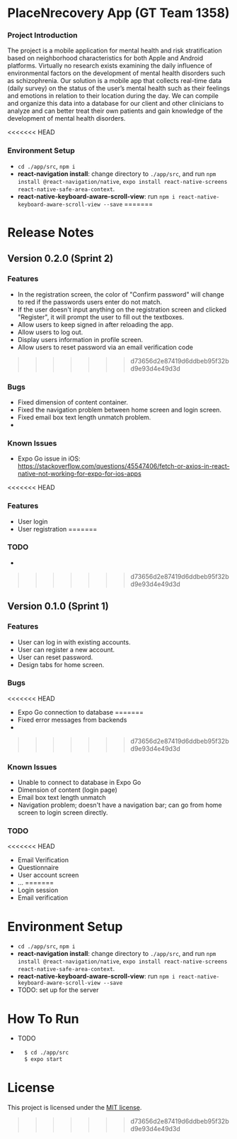 # PlaceNrecovery App (GT Team 1358)
<!-- [![license](https://img.shields.io/github/license/dec0dOS/amazing-github-template.svg?style=flat-square)](LICENSE) -->

### Project Introduction
The project is a mobile application for mental health and risk stratification based on neighborhood characteristics for both Apple and Android platforms. Virtually no research exists examining the daily influence of environmental factors on the development of mental health disorders such as schizophrenia. Our solution is a mobile app that collects real-time data (daily survey) on the status of the user’s mental health such as their feelings and emotions in relation to their location during the day. We can compile and organize this data into a database for our client and other clinicians to analyze and can better treat their own patients and gain knowledge of the development of mental health disorders.


<<<<<<< HEAD
 ### Environment Setup
- `cd ./app/src`, `npm i`
- **react-navigation install**: change directory to ```./app/src```, and run ```npm install @react-navigation/native```, ```expo install react-native-screens react-native-safe-area-context```.
- **react-native-keyboard-aware-scroll-view**: run ```npm i react-native-keyboard-aware-scroll-view --save```
=======
# Release Notes

## Version 0.2.0 (Sprint 2)
### Features
- In the registration screen, the color of "Confirm password" will change to red if the passwords users enter do not match.
- If the user doesn't input anything on the registration screen and clicked "Register", it will prompt the user to fill out the textboxes.
- Allow users to keep signed in after reloading the app.
- Allow users to log out.
- Display users information in profile screen.
- Allow users to reset password via an email verification code
>>>>>>> d73656d2e87419d6ddbeb95f32bd9e93d4e49d3d

### Bugs
- Fixed dimension of content container.
- Fixed the navigation problem between home screen and login screen.
- Fixed email box text length unmatch problem.
- 
### Known Issues
- Expo Go issue in iOS: https://stackoverflow.com/questions/45547406/fetch-or-axios-in-react-native-not-working-for-expo-for-ios-apps

<<<<<<< HEAD
### Features
- User login
- User registration
=======
### TODO
- 
>>>>>>> d73656d2e87419d6ddbeb95f32bd9e93d4e49d3d


## Version 0.1.0 (Sprint 1)
### Features
- User can log in with existing accounts.
- User can register a new account.
- User can reset password.
- Design tabs for home screen.


### Bugs
<<<<<<< HEAD
- Expo Go connection to database
=======
- Fixed error messages from backends
- 
>>>>>>> d73656d2e87419d6ddbeb95f32bd9e93d4e49d3d

### Known Issues
- Unable to connect to database in Expo Go
- Dimension of content (login page)
- Email box text length unmatch
- Navigation problem; doesn't have a navigation bar; can go from home screen to login screen directly.
### TODO
<<<<<<< HEAD
- Email Verification
- Questionnaire 
- User account screen
- ...
=======
- Login session
- Email verification


# Environment Setup
- `cd ./app/src`, `npm i`
- **react-navigation install**: change directory to ```./app/src```, and run ```npm install @react-navigation/native```, ```expo install react-native-screens react-native-safe-area-context```.
- **react-native-keyboard-aware-scroll-view**: run ```npm i react-native-keyboard-aware-scroll-view --save```
- TODO: set up for the server


# How To Run
- TODO
- ```sh
    $ cd ./app/src
    $ expo start
    ```

# License
This project is licensed under the [MIT license](LICENSE).
>>>>>>> d73656d2e87419d6ddbeb95f32bd9e93d4e49d3d
